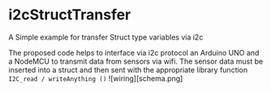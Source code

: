# i2cStructTransfer
A Simple example for transfer Struct type variables via i2c

The proposed code helps to interface via i2c protocol an Arduino UNO and a NodeMCU to transmit data from sensors via wifi.
The sensor data must be inserted into a struct and then sent with the appropriate library function `I2C_read / writeAnything ()`
![wiring][schema.png]

#



